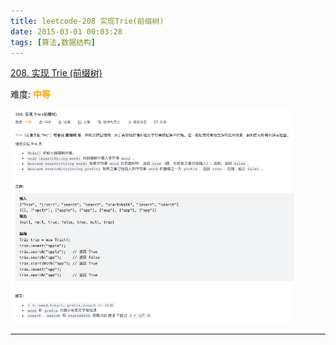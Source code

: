 ```yaml
---
title: leetcode-208 实现Trie(前缀树)
date: 2015-03-01 00:03:28
tags: [算法,数据结构]
---
```




[208. 实现 Trie (前缀树)](https://leetcode-cn.com/problems/implement-trie-prefix-tree/)

难度:  <font color="orange">**中等**</font>


<img src="leetcode-208-实现Trie-前缀树/0.png" width = 90% height = 50% />


<br>


---
